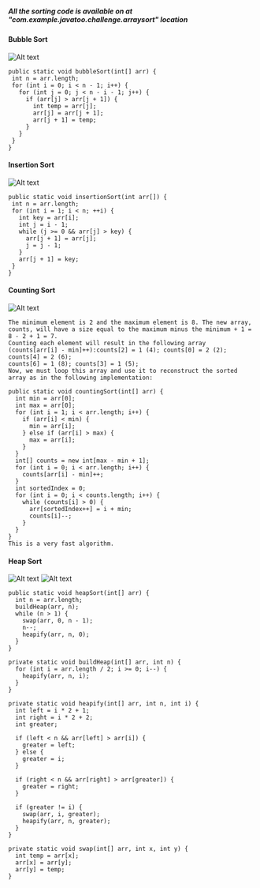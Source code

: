 ##### All the sorting code is available on at "com.example.javatoo.challenge.arraysort" location
#### Bubble Sort
![Alt text](images/bubbleSort.PNG?raw=true "Bubble Sort")
    
 ```
public static void bubbleSort(int[] arr) {
  int n = arr.length;
  for (int i = 0; i < n - 1; i++) {
    for (int j = 0; j < n - i - 1; j++) {
      if (arr[j] > arr[j + 1]) {
        int temp = arr[j];
        arr[j] = arr[j + 1];
        arr[j + 1] = temp;
      }
    }
  }
}
```
#### Insertion Sort
![Alt text](images/insertionSort.PNG?raw=true "Insertion Sort")
    
 ```
public static void insertionSort(int arr[]) {
  int n = arr.length;
  for (int i = 1; i < n; ++i) {
    int key = arr[i];
    int j = i - 1;
    while (j >= 0 && arr[j] > key) {
      arr[j + 1] = arr[j];
      j = j - 1;
    }
    arr[j + 1] = key;
  }
}
```
#### Counting Sort
![Alt text](images/countingSort.PNG?raw=true "Counting Sort")
```
The minimum element is 2 and the maximum element is 8. The new array, counts, will have a size equal to the maximum minus the minimum + 1 = 8 - 2 + 1 = 7.
Counting each element will result in the following array (counts[arr[i] - min]++):counts[2] = 1 (4); counts[0] = 2 (2); counts[4] = 2 (6);
counts[6] = 1 (8); counts[3] = 1 (5);
Now, we must loop this array and use it to reconstruct the sorted array as in the following implementation:

public static void countingSort(int[] arr) {
  int min = arr[0];
  int max = arr[0];
  for (int i = 1; i < arr.length; i++) {
    if (arr[i] < min) {
      min = arr[i];
    } else if (arr[i] > max) {
      max = arr[i];
    }
  }
  int[] counts = new int[max - min + 1];
  for (int i = 0; i < arr.length; i++) {
    counts[arr[i] - min]++;
  }
  int sortedIndex = 0;
  for (int i = 0; i < counts.length; i++) {
    while (counts[i] > 0) {
      arr[sortedIndex++] = i + min;
      counts[i]--;
    }
  }
}
This is a very fast algorithm.
```

#### Heap Sort
![Alt text](images/heapSort.PNG?raw=true "Heap Sort")
![Alt text](images/heapSort2.PNG?raw=true "Heap Sort")
```
public static void heapSort(int[] arr) {
  int n = arr.length;
  buildHeap(arr, n);
  while (n > 1) {
    swap(arr, 0, n - 1);
    n--;
    heapify(arr, n, 0);
  }
}

private static void buildHeap(int[] arr, int n) {
  for (int i = arr.length / 2; i >= 0; i--) {
    heapify(arr, n, i);
  }
}

private static void heapify(int[] arr, int n, int i) {
  int left = i * 2 + 1;
  int right = i * 2 + 2;
  int greater;

  if (left < n && arr[left] > arr[i]) {
    greater = left;
  } else {
    greater = i;
  }

  if (right < n && arr[right] > arr[greater]) {
    greater = right;
  }

  if (greater != i) {
    swap(arr, i, greater);
    heapify(arr, n, greater);
  }
}

private static void swap(int[] arr, int x, int y) {
  int temp = arr[x];
  arr[x] = arr[y];
  arr[y] = temp;
}
```